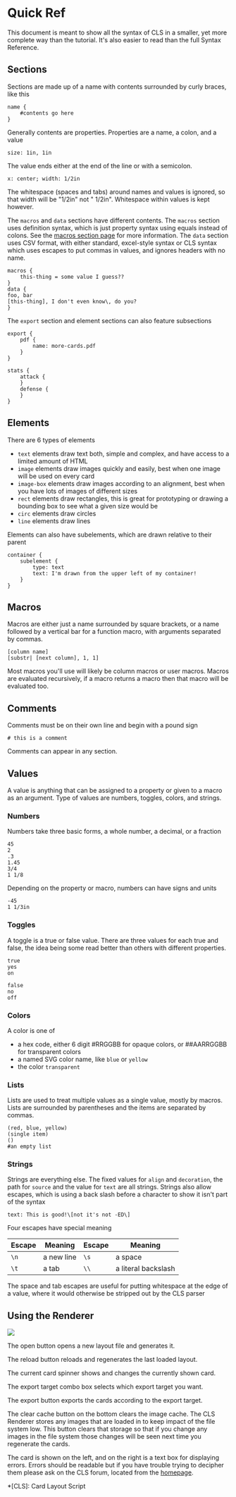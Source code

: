 # Quick Ref

This document is meant to show all the syntax of CLS in a smaller, yet more complete way than the tutorial. It's also easier to read than the full Syntax Reference.

## Sections

Sections are made up of a name with contents surrounded by curly braces, like this

    name {
        #contents go here
    }

Generally contents are properties. Properties are a name, a colon, and a value

    size: 1in, 1in

The value ends either at the end of the line or with a semicolon.

    x: center; width: 1/2in

The whitespace (spaces and tabs) around names and values is ignored, so that width will be "1/2in" not " 1/2in". Whitespace within values is kept however.

The `macros` and `data` sections have different contents. The `macros` section uses definition syntax, which is just property syntax using equals instead of colons. See the [macros section page](../Special-Sections/#the-macros-section) for more information. The `data` section uses CSV format, with either standard, excel-style syntax or CLS syntax which uses escapes to put commas in values, and ignores headers with no name.

    macros {
        this-thing = some value I guess??
    }
    data {
    foo, bar
    [this-thing], I don't even know\, do you?
    }

The `export` section and element sections can also feature subsections

    export {
        pdf {
            name: more-cards.pdf
        }
    }

    stats {
        attack {
        }
        defense {
        }
    }

## Elements

There are 6 types of elements

 - `text` elements draw text both, simple and complex, and have access to a limited amount of HTML
 - `image` elements draw images quickly and easily, best when one image will be used on every card
 - `image-box` elements draw images according to an alignment, best when you have lots of images of different sizes
 - `rect` elements draw rectangles, this is great for prototyping or drawing a bounding box to see what a given size would be
 - `circ` elements draw circles
 - `line` elements draw lines

Elements can also have subelements, which are drawn relative to their parent

    container {
        subelement {
            type: text
            text: I'm drawn from the upper left of my container!
        }
    }

## Macros

Macros are either just a name surrounded by square brackets, or a name followed by a vertical bar for a function macro, with arguments separated by commas.

    [column name]
    [substr| [next column], 1, 1]

Most macros you'll use will likely be column macros or user macros. Macros are evaluated recursively, if a macro returns a macro then that macro will be evaluated too.

## Comments

Comments must be on their own line and begin with a pound sign

    # this is a comment

Comments can appear in any section. 

## Values

A value is anything that can be assigned to a property or given to a macro as an argument. Type of values are numbers, toggles, colors, and strings.

### Numbers

Numbers take three basic forms, a whole number, a decimal, or a fraction

    45
    2
    .3
    1.45
    3/4
    1 1/8

Depending on the property or macro, numbers can have signs and units

    -45
    1 1/3in

### Toggles

A toggle is a true or false value. There are three values for each true and false, the idea being some read better than others with different properties.

    true
    yes
    on

    false
    no
    off

### Colors

A color is one of

 - a hex code, either 6 digit #RRGGBB for opaque colors, or ##AARRGGBB for transparent colors
 - a named SVG color name, like `blue` or `yellow`
 - the color `transparent`

### Lists

Lists are used to treat multiple values as a single value, mostly by macros. Lists are surrounded by parentheses and the items are separated by commas.

    (red, blue, yellow)
    (single item)
    ()
    #an empty list

### Strings

Strings are everything else. The fixed values for `align` and `decoration`, the path for `source` and the value for `text` are all strings. Strings also allow escapes, which is using a back slash before a character to show it isn't part of the syntax

    text: This is good!\[not it's not -ED\]

Four escapes have special meaning

Escape | Meaning | Escape | Meaning
------ | ------- | ------ | -------
`\n` | a new line | `\s` | a space
`\t` | a tab | `\\` | a literal backslash

The space and tab escapes are useful for putting whitespace at the edge of a value, where it would otherwise be stripped out by the CLS parser

## Using the Renderer

![](./img/empty-app.png)

The open button opens a new layout file and generates it.

The reload button reloads and regenerates the last loaded layout.

The current card spinner shows and changes the currently shown card.

The export target combo box selects which export target you want.

The export button exports the cards according to the export target.

The clear cache button on the bottom clears the image cache. The CLS Renderer stores any images that are loaded in to keep impact of the file system low. This button clears that storage so that if you change any images in the file system those changes will be seen next time you regenerate the cards.

The card is shown on the left, and on the right is a text box for displaying errors. Errors should be readable but if you have trouble trying to decipher them please ask on the CLS forum, located from the [homepage](https://codlark.itch.io/CLS).

*[CLS]: Card Layout Script